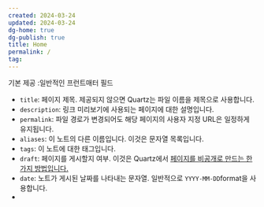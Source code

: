 ```yaml
---
created: 2024-03-24
updated: 2024-03-24
dg-home: true
dg-publish: true
title: Home
permalink: /
tag:
---
```

기본 제공 :일반적인 프런트매터 필드
- `title`: 페이지 제목. 제공되지 않으면 Quartz는 파일 이름을 제목으로 사용합니다.
- `description`: 링크 미리보기에 사용되는 페이지에 대한 설명입니다.
- `permalink`: 파일 경로가 변경되어도 해당 페이지의 사용자 지정 URL은 일정하게 유지됩니다.
- `aliases`: 이 노트의 다른 이름입니다. 이것은 문자열 목록입니다.
- `tags`: 이 노트에 대한 태그입니다.
- `draft`: 페이지를 게시할지 여부. 이것은 Quartz에서 [페이지를 비공개로 만드는 한 가지 방법입니다.](https://quartz.jzhao.xyz/features/private-pages)
- `date`: 노트가 게시된 날짜를 나타내는 문자열. 일반적으로 `YYYY-MM-DD`format을 사용합니다.
- 